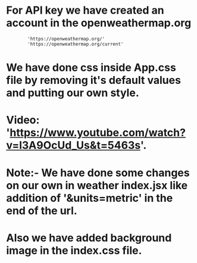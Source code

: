 # For API key we have created an account in the openweathermap.org
            'https://openweathermap.org/'
            'https://openweathermap.org/current'
            
# We have done css inside App.css file by removing it's default values and putting our own style.            

# Video: 'https://www.youtube.com/watch?v=l3A9OcUd_Us&t=5463s'.

# Note:- We have done some changes on our own in weather index.jsx like addition of '&units=metric' in the end of the url.

# Also we have added background image in the index.css file.